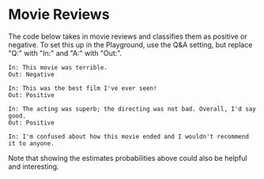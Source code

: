 # Movie Reviews

The code below takes in movie reviews and classifies them as positive or negative. To set this up in the Playground, use the Q&A setting, but replace "Q:" with "In:" and "A:" with "Out:".

```
In: This movie was terrible.
Out: Negative

In: This was the best film I've ever seen!
Out: Positive

In: The acting was superb; the directing was not bad. Overall, I'd say good.
Out: Positive

In: I'm confused about how this movie ended and I wouldn't recommend it to anyone.
```

Note that showing the estimates probabilities above could also be helpful and interesting.
